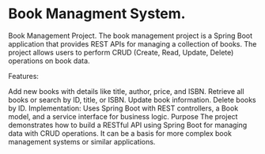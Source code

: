 # Book Managment System.
Book Management Project. The book management project is a Spring Boot application that provides REST APIs for managing a collection of books. The project allows users to perform CRUD (Create, Read, Update, Delete) operations on book data.

Features:

Add new books with details like title, author, price, and ISBN.
Retrieve all books or search by ID, title, or ISBN.
Update book information.
Delete books by ID.
Implementation: Uses Spring Boot with REST controllers, a Book model, and a service interface for business logic.
Purpose The project demonstrates how to build a RESTful API using Spring Boot for managing data with CRUD operations. It can be a basis for more complex book management systems or similar applications.
